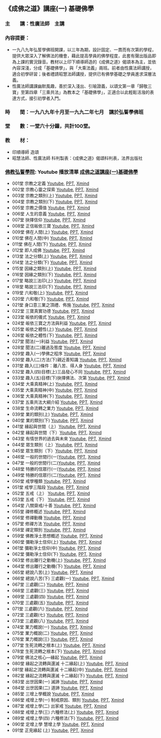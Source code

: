 ## 《成佛之道》講座(一) 基礎佛學

### 主　　講：性廣法師　主講
### 內容提要：
* 一九八九年弘誓學佛班開課，以三年為期，設計固定、一貫而有次第的學程，提供大眾深入了解佛法的機會，藉此提高學員的佛學程度，此套有聲出版品即為上課的實況錄音。教材以上印下順導師造的《成佛之道》偈頌本為主，並依內容深淺，分成「基礎佛學」，與「大乘法義」兩班。前者由性廣法師講授，適合初學研習；後者禮請昭慧法師講授，提供已有佛學基礎之學員進求深層法義。
* 性廣法師講課幽默風趣，善於深入淺出、引喻證義，以頌文第一章「歸敬三寶」至第四章「三乘共法」為教本之「基礎佛學」，正適合以此輕鬆活潑的表達方式，接引初學者入門。

### 時　　間：一九八九年十月至一九九二年七月　講於弘誓學佛班
### 堂　　數：一堂六十分鐘，共計100堂。 
### 教　　材：
* 印順導師 造頌
* 昭慧法師、性廣法師 科判製表：《成佛之道》偈頌科判表，法界出版社
### [佛教弘誓學院](https://www.hongshi.org.tw/): Youtube 播放清單 [成佛之道講座(一)基礎佛學](https://www.youtube.com/playlist?list=PL2VfEBb-UyryY3VUm8r8p74Dm0vH67p5r)
* 001堂 宗教之定義 [Youtube](https://youtu.be/3amaK-rxFLw), [PPT](https://github.com/jlong2024/The-Way-to-Buddhahood-1/raw/main/001/%E5%9F%BA%E7%A4%8E%E4%BD%9B%E5%AD%B8001.pptx), [Xmind](https://github.com/jlong2024/The-Way-to-Buddhahood-1/raw/main/001/%E5%9F%BA%E7%A4%8E%E4%BD%9B%E5%AD%B8001.xmind)
* 002堂 宗教心靈之探索 [Youtube](https://youtu.be/sxy_eNiKc9w), [PPT](https://github.com/jlong2024/The-Way-to-Buddhahood-1/raw/main/002/%E5%9F%BA%E7%A4%8E%E4%BD%9B%E5%AD%B8002.pptx), [Xmind](https://github.com/jlong2024/The-Way-to-Buddhahood-1/raw/main/002/%E5%9F%BA%E7%A4%8E%E4%BD%9B%E5%AD%B8002.xmind)
* 003堂 宗教之類別(上) [Youtube](https://youtu.be/xSEFcyVpC_g), [PPT](https://github.com/jlong2024/The-Way-to-Buddhahood-1/raw/main/003/%E5%9F%BA%E7%A4%8E%E4%BD%9B%E5%AD%B8003.pptx), [Xmind](https://github.com/jlong2024/The-Way-to-Buddhahood-1/raw/main/003/%E5%9F%BA%E7%A4%8E%E4%BD%9B%E5%AD%B8003.xmind)
* 004堂 宗教之類別(下) [Youtube](https://youtu.be/gPlcBUtIqZQ), [PPT](https://github.com/jlong2024/The-Way-to-Buddhahood-1/raw/main/004/%E5%9F%BA%E7%A4%8E%E4%BD%9B%E5%AD%B8004.pptx), [Xmind](https://github.com/jlong2024/The-Way-to-Buddhahood-1/raw/main/004/%E5%9F%BA%E7%A4%8E%E4%BD%9B%E5%AD%B8004.xmind)
* 005堂 宗教之價值 [Youtube](https://youtu.be/-Lxmmp5lMHo), [PPT](https://github.com/jlong2024/The-Way-to-Buddhahood-1/raw/main/005/%E5%9F%BA%E7%A4%8E%E4%BD%9B%E5%AD%B8005.pptx), [Xmind](https://github.com/jlong2024/The-Way-to-Buddhahood-1/raw/main/005/%E5%9F%BA%E7%A4%8E%E4%BD%9B%E5%AD%B8005.xmind)
* 006堂 人生的意義 [Youtube](https://youtu.be/tOXcU1yOQJw), [PPT](https://github.com/jlong2024/The-Way-to-Buddhahood-1/raw/main/006/%E5%9F%BA%E7%A4%8E%E4%BD%9B%E5%AD%B8006.pptx), [Xmind](https://github.com/jlong2024/The-Way-to-Buddhahood-1/raw/main/006/%E5%9F%BA%E7%A4%8E%E4%BD%9B%E5%AD%B8006.xmind)
* 007堂 抉擇信仰 [Youtube](https://youtu.be/8-iGCrLkbi0), [PPT](https://github.com/jlong2024/The-Way-to-Buddhahood-1/raw/main/007/%E5%9F%BA%E7%A4%8E%E4%BD%9B%E5%AD%B8007.pptx), [Xmind](https://github.com/jlong2024/The-Way-to-Buddhahood-1/raw/main/007/%E5%9F%BA%E7%A4%8E%E4%BD%9B%E5%AD%B8007.xmind)
* 008堂 正信皈依三寶 [Youtube](https://youtu.be/_1lxM2M2kRI), [PPT](https://github.com/jlong2024/The-Way-to-Buddhahood-1/raw/main/008/%E5%9F%BA%E7%A4%8E%E4%BD%9B%E5%AD%B8008.pptx), [Xmind](https://github.com/jlong2024/The-Way-to-Buddhahood-1/raw/main/008/%E5%9F%BA%E7%A4%8E%E4%BD%9B%E5%AD%B8008.xmind)
* 009堂 佛在人間(上) [Youtube](https://youtu.be/WIvz_nQAt5U), [PPT](https://github.com/jlong2024/The-Way-to-Buddhahood-1/raw/main/009/%E5%9F%BA%E7%A4%8E%E4%BD%9B%E5%AD%B8009.pptx), [Xmind](https://github.com/jlong2024/The-Way-to-Buddhahood-1/raw/main/009/%E5%9F%BA%E7%A4%8E%E4%BD%9B%E5%AD%B8009.xmind)
* 010堂 佛在人間(中) [Youtube](https://youtu.be/jD8wrgdZ9oE), [PPT](https://github.com/jlong2024/The-Way-to-Buddhahood-1/raw/main/010/%E5%9F%BA%E7%A4%8E%E4%BD%9B%E5%AD%B8010.pptx), [Xmind](https://github.com/jlong2024/The-Way-to-Buddhahood-1/raw/main/010/%E5%9F%BA%E7%A4%8E%E4%BD%9B%E5%AD%B8010.xmind)
* 011堂 佛在人間(下) [Youtube](https://youtu.be/A0HiV_TTZvA), [PPT](https://github.com/jlong2024/The-Way-to-Buddhahood-1/raw/main/011/%E5%9F%BA%E7%A4%8E%E4%BD%9B%E5%AD%B8011.pptx), [Xmind](https://github.com/jlong2024/The-Way-to-Buddhahood-1/raw/main/011/%E5%9F%BA%E7%A4%8E%E4%BD%9B%E5%AD%B8011.xmind)
* 012堂 即人成佛 [Youtube](https://youtu.be/owXZShLTj4g), [PPT](https://github.com/jlong2024/The-Way-to-Buddhahood-1/raw/main/012/%E5%9F%BA%E7%A4%8E%E4%BD%9B%E5%AD%B8012.pptx), [Xmind](https://github.com/jlong2024/The-Way-to-Buddhahood-1/raw/main/012/%E5%9F%BA%E7%A4%8E%E4%BD%9B%E5%AD%B8012.xmind)
* 013堂 法之分類(上) [Youtube](https://youtu.be/3IvTO-dYJsI), [PPT](https://github.com/jlong2024/The-Way-to-Buddhahood-1/raw/main/013/%E5%9F%BA%E7%A4%8E%E4%BD%9B%E5%AD%B8013.pptx), [Xmind](https://github.com/jlong2024/The-Way-to-Buddhahood-1/raw/main/013/%E5%9F%BA%E7%A4%8E%E4%BD%9B%E5%AD%B8013.xmind)
* 014堂 法之分類(下) [Youtube](https://youtu.be/OtUfVsW8N8c), [PPT](https://github.com/jlong2024/The-Way-to-Buddhahood-1/raw/main/014/%E5%9F%BA%E7%A4%8E%E4%BD%9B%E5%AD%B8014.pptx), [Xmind](https://github.com/jlong2024/The-Way-to-Buddhahood-1/raw/main/014/%E5%9F%BA%E7%A4%8E%E4%BD%9B%E5%AD%B8014.xmind)
* 015堂 因緣之類別(上) [Youtube](https://youtu.be/ZYAPybOEbhM), [PPT](https://github.com/jlong2024/The-Way-to-Buddhahood-1/raw/main/015/%E5%9F%BA%E7%A4%8E%E4%BD%9B%E5%AD%B8015.pptx), [Xmind](https://github.com/jlong2024/The-Way-to-Buddhahood-1/raw/main/015/%E5%9F%BA%E7%A4%8E%E4%BD%9B%E5%AD%B8015.xmind)
* 016堂 因緣之類別(下) [Youtube](https://youtu.be/UiuFaVb1oC0), [PPT](https://github.com/jlong2024/The-Way-to-Buddhahood-1/raw/main/016/%E5%9F%BA%E7%A4%8E%E4%BD%9B%E5%AD%B8016.pptx), [Xmind](https://github.com/jlong2024/The-Way-to-Buddhahood-1/raw/main/016/%E5%9F%BA%E7%A4%8E%E4%BD%9B%E5%AD%B8016.xmind)
* 017堂 略說三法印(上) [Youtube](https://youtu.be/RG0YpsuROa8), [PPT](https://github.com/jlong2024/The-Way-to-Buddhahood-1/raw/main/017/%E5%9F%BA%E7%A4%8E%E4%BD%9B%E5%AD%B8017.pptx), [Xmind](https://github.com/jlong2024/The-Way-to-Buddhahood-1/raw/main/017/%E5%9F%BA%E7%A4%8E%E4%BD%9B%E5%AD%B8017.xmind)
* 018堂 略說三法印(下) [Youtube](https://youtu.be/chnJ4Nja0iw), [PPT](https://github.com/jlong2024/The-Way-to-Buddhahood-1/raw/main/018/%E5%9F%BA%E7%A4%8E%E4%BD%9B%E5%AD%B8018.pptx), [Xmind](https://github.com/jlong2024/The-Way-to-Buddhahood-1/raw/main/018/%E5%9F%BA%E7%A4%8E%E4%BD%9B%E5%AD%B8018.xmind)
* 019堂 六和敬(上) [Youtube](https://youtu.be/Btx6XhyGeEM), [PPT](https://github.com/jlong2024/The-Way-to-Buddhahood-1/raw/main/019/%E5%9F%BA%E7%A4%8E%E4%BD%9B%E5%AD%B8019.pptx), [Xmind](https://github.com/jlong2024/The-Way-to-Buddhahood-1/raw/main/019/%E5%9F%BA%E7%A4%8E%E4%BD%9B%E5%AD%B8019.xmind)
* 020堂 六和敬(下) [Youtube](https://youtu.be/fDxIRisJZXQ), [PPT](https://github.com/jlong2024/The-Way-to-Buddhahood-1/raw/main/020/%E5%9F%BA%E7%A4%8E%E4%BD%9B%E5%AD%B8020.pptx), [Xmind](https://github.com/jlong2024/The-Way-to-Buddhahood-1/raw/main/020/%E5%9F%BA%E7%A4%8E%E4%BD%9B%E5%AD%B8020.xmind)
* 021堂 身口意三業之頂禮、佈施 [Youtube](https://youtu.be/0UoZO58trLM), [PPT](https://github.com/jlong2024/The-Way-to-Buddhahood-1/raw/main/021/%E5%9F%BA%E7%A4%8E%E4%BD%9B%E5%AD%B8021.pptx), [Xmind](https://github.com/jlong2024/The-Way-to-Buddhahood-1/raw/main/021/%E5%9F%BA%E7%A4%8E%E4%BD%9B%E5%AD%B8021.xmind)
* 022堂 三寶真實功德 [Youtube](https://youtu.be/cuoXL80-15k), [PPT](https://github.com/jlong2024/The-Way-to-Buddhahood-1/raw/main/022/%E5%9F%BA%E7%A4%8E%E4%BD%9B%E5%AD%B8022.pptx), [Xmind](https://github.com/jlong2024/The-Way-to-Buddhahood-1/raw/main/022/%E5%9F%BA%E7%A4%8E%E4%BD%9B%E5%AD%B8022.xmind)
* 023堂 皈依的儀式 [Youtube](https://youtu.be/88CKVDY2mq8), [PPT](https://github.com/jlong2024/The-Way-to-Buddhahood-1/raw/main/023/%E5%9F%BA%E7%A4%8E%E4%BD%9B%E5%AD%B8023.pptx), [Xmind](https://github.com/jlong2024/The-Way-to-Buddhahood-1/raw/main/023/%E5%9F%BA%E7%A4%8E%E4%BD%9B%E5%AD%B8023.xmind)
* 024堂 皈依三寶之方法與利益 [Youtube](https://youtu.be/Kdk_Nu_YzSg), [PPT](https://github.com/jlong2024/The-Way-to-Buddhahood-1/raw/main/024/%E5%9F%BA%E7%A4%8E%E4%BD%9B%E5%AD%B8024.pptx), [Xmind](https://github.com/jlong2024/The-Way-to-Buddhahood-1/raw/main/024/%E5%9F%BA%E7%A4%8E%E4%BD%9B%E5%AD%B8024.xmind)
* 025堂 皈依之體性(上) [Youtube](https://youtu.be/Hty9P7uPEms), [PPT](https://github.com/jlong2024/The-Way-to-Buddhahood-1/raw/main/025/%E5%9F%BA%E7%A4%8E%E4%BD%9B%E5%AD%B8025.pptx), [Xmind](https://github.com/jlong2024/The-Way-to-Buddhahood-1/raw/main/025/%E5%9F%BA%E7%A4%8E%E4%BD%9B%E5%AD%B8025.xmind)
* 026堂 皈依之體性(下) [Youtube](https://youtu.be/Zj4ahVBkqVs), [PPT](https://github.com/jlong2024/The-Way-to-Buddhahood-1/raw/main/026/%E5%9F%BA%E7%A4%8E%E4%BD%9B%E5%AD%B8026.pptx), [Xmind](https://github.com/jlong2024/The-Way-to-Buddhahood-1/raw/main/026/%E5%9F%BA%E7%A4%8E%E4%BD%9B%E5%AD%B8026.xmind)
* 027堂 聞法(一)利益 [Youtube](https://youtu.be/DToyXZTUiDk), [PPT](https://github.com/jlong2024/The-Way-to-Buddhahood-1/raw/main/027/%E5%9F%BA%E7%A4%8E%E4%BD%9B%E5%AD%B8027.pptx), [Xmind](https://github.com/jlong2024/The-Way-to-Buddhahood-1/raw/main/027/%E5%9F%BA%E7%A4%8E%E4%BD%9B%E5%AD%B8027.xmind)
* 028堂 聞法(二)離過及態度 [Youtube](https://youtu.be/3GylQCQHbdo), [PPT](https://github.com/jlong2024/The-Way-to-Buddhahood-1/raw/main/028/%E5%9F%BA%E7%A4%8E%E4%BD%9B%E5%AD%B8028.pptx), [Xmind](https://github.com/jlong2024/The-Way-to-Buddhahood-1/raw/main/028/%E5%9F%BA%E7%A4%8E%E4%BD%9B%E5%AD%B8028.xmind)
* 029堂 趣入(一)學佛之程序 [Youtube](https://youtu.be/I71blNol-YM), [PPT](https://github.com/jlong2024/The-Way-to-Buddhahood-1/raw/main/029/%E5%9F%BA%E7%A4%8E%E4%BD%9B%E5%AD%B8029.pptx), [Xmind](https://github.com/jlong2024/The-Way-to-Buddhahood-1/raw/main/029/%E5%9F%BA%E7%A4%8E%E4%BD%9B%E5%AD%B8029.xmind)
* 030堂 趣入(二)方法(下)親近善知識 [Youtube](https://youtu.be/NrPiDFoqTK0), [PPT](https://github.com/jlong2024/The-Way-to-Buddhahood-1/raw/main/030/%E5%9F%BA%E7%A4%8E%E4%BD%9B%E5%AD%B8030.pptx), [Xmind](https://github.com/jlong2024/The-Way-to-Buddhahood-1/raw/main/030/%E5%9F%BA%E7%A4%8E%E4%BD%9B%E5%AD%B8030.xmind)
* 031堂 趣入(三)條件：離八苦、得人身 [Youtube](https://youtu.be/T8dPoviUFX8), [PPT](https://github.com/jlong2024/The-Way-to-Buddhahood-1/raw/main/031/%E5%9F%BA%E7%A4%8E%E4%BD%9B%E5%AD%B8031.pptx), [Xmind](https://github.com/jlong2024/The-Way-to-Buddhahood-1/raw/main/031/%E5%9F%BA%E7%A4%8E%E4%BD%9B%E5%AD%B8031.xmind)
* 032堂 趣入(四)目標(上)三品發心不同 [Youtube](https://youtu.be/RT_EjyZ5oHE), [PPT](https://github.com/jlong2024/The-Way-to-Buddhahood-1/raw/main/032/%E5%9F%BA%E7%A4%8E%E4%BD%9B%E5%AD%B8032.pptx), [Xmind](https://github.com/jlong2024/The-Way-to-Buddhahood-1/raw/main/032/%E5%9F%BA%E7%A4%8E%E4%BD%9B%E5%AD%B8032.xmind)
* 033堂 趣入(五)目標(下)抉擇佛法、次第 [Youtube](https://youtu.be/w0cpPTWrWS4), [PPT](https://github.com/jlong2024/The-Way-to-Buddhahood-1/raw/main/033/%E5%9F%BA%E7%A4%8E%E4%BD%9B%E5%AD%B8033.pptx), [Xmind](https://github.com/jlong2024/The-Way-to-Buddhahood-1/raw/main/033/%E5%9F%BA%E7%A4%8E%E4%BD%9B%E5%AD%B8033.xmind)
* 034堂 大乘真精神(上) [Youtube](https://youtu.be/5Z3M8ed3jtQ), [PPT](https://github.com/jlong2024/The-Way-to-Buddhahood-1/raw/main/034/%E5%9F%BA%E7%A4%8E%E4%BD%9B%E5%AD%B8034.pptx), [Xmind](https://github.com/jlong2024/The-Way-to-Buddhahood-1/raw/main/034/%E5%9F%BA%E7%A4%8E%E4%BD%9B%E5%AD%B8034.xmind)
* 035堂 大乘真精神(中) [Youtube](https://youtu.be/AjFAyfnBrdQ), [PPT](https://github.com/jlong2024/The-Way-to-Buddhahood-1/raw/main/035/%E5%9F%BA%E7%A4%8E%E4%BD%9B%E5%AD%B8035.pptx), [Xmind](https://github.com/jlong2024/The-Way-to-Buddhahood-1/raw/main/035/%E5%9F%BA%E7%A4%8E%E4%BD%9B%E5%AD%B8035.xmind)
* 036堂 大乘真精神(下) [Youtube](https://youtu.be/LULEZ9GqGVs), [PPT](https://github.com/jlong2024/The-Way-to-Buddhahood-1/raw/main/036/%E5%9F%BA%E7%A4%8E%E4%BD%9B%E5%AD%B8036.pptx), [Xmind](https://github.com/jlong2024/The-Way-to-Buddhahood-1/raw/main/036/%E5%9F%BA%E7%A4%8E%E4%BD%9B%E5%AD%B8036.xmind)
* 037堂 五乘共法大綱介紹 [Youtube](https://youtu.be/JZQKOHWJzGI), [PPT](https://github.com/jlong2024/The-Way-to-Buddhahood-1/raw/main/037/%E5%9F%BA%E7%A4%8E%E4%BD%9B%E5%AD%B8037.pptx), [Xmind](https://github.com/jlong2024/The-Way-to-Buddhahood-1/raw/main/037/%E5%9F%BA%E7%A4%8E%E4%BD%9B%E5%AD%B8037.xmind)
* 038堂 生命流轉之業力 [Youtube](https://youtu.be/786KRDZfXNA), [PPT](https://github.com/jlong2024/The-Way-to-Buddhahood-1/raw/main/038/%E5%9F%BA%E7%A4%8E%E4%BD%9B%E5%AD%B8038.pptx), [Xmind](https://github.com/jlong2024/The-Way-to-Buddhahood-1/raw/main/038/%E5%9F%BA%E7%A4%8E%E4%BD%9B%E5%AD%B8038.xmind)
* 039堂 業的類別(上) [Youtube](https://youtu.be/nCoDthzJSe8), [PPT](https://github.com/jlong2024/The-Way-to-Buddhahood-1/raw/main/039/%E5%9F%BA%E7%A4%8E%E4%BD%9B%E5%AD%B8039.pptx), [Xmind](https://github.com/jlong2024/The-Way-to-Buddhahood-1/raw/main/039/%E5%9F%BA%E7%A4%8E%E4%BD%9B%E5%AD%B8039.xmind)
* 040堂 業的類別(下) [Youtube](https://youtu.be/kiPSlAI6fSQ), [PPT](https://github.com/jlong2024/The-Way-to-Buddhahood-1/raw/main/040/%E5%9F%BA%E7%A4%8E%E4%BD%9B%E5%AD%B8040.pptx), [Xmind](https://github.com/jlong2024/The-Way-to-Buddhahood-1/raw/main/040/%E5%9F%BA%E7%A4%8E%E4%BD%9B%E5%AD%B8040.xmind)
* 041堂 緣起與世間（上）[Youtube](https://youtu.be/9hTQzgyqiKc), [PPT](https://github.com/jlong2024/The-Way-to-Buddhahood-1/raw/main/041/%E5%9F%BA%E7%A4%8E%E4%BD%9B%E5%AD%B8041.pptx), [Xmind](https://github.com/jlong2024/The-Way-to-Buddhahood-1/raw/main/041/%E5%9F%BA%E7%A4%8E%E4%BD%9B%E5%AD%B8041.xmind)
* 042堂 緣起與世間（下）[Youtube](https://youtu.be/-CZnh1KvYac), [PPT](https://github.com/jlong2024/The-Way-to-Buddhahood-1/raw/main/042/%E5%9F%BA%E7%A4%8E%E4%BD%9B%E5%AD%B8042.pptx), [Xmind](https://github.com/jlong2024/The-Way-to-Buddhahood-1/raw/main/042/%E5%9F%BA%E7%A4%8E%E4%BD%9B%E5%AD%B8042.xmind)
* 043堂 有情世界的過去與未來 [Youtube](https://youtu.be/Vqy-11Slq8s), [PPT](https://github.com/jlong2024/The-Way-to-Buddhahood-1/raw/main/043/%E5%9F%BA%E7%A4%8E%E4%BD%9B%E5%AD%B8043.pptx), [Xmind](https://github.com/jlong2024/The-Way-to-Buddhahood-1/raw/main/043/%E5%9F%BA%E7%A4%8E%E4%BD%9B%E5%AD%B8043.xmind)
* 044堂 眾生類別（上）[Youtube](https://youtu.be/0pPjMDu0Yk8), [PPT](https://github.com/jlong2024/The-Way-to-Buddhahood-1/raw/main/044/%E5%9F%BA%E7%A4%8E%E4%BD%9B%E5%AD%B8044.pptx), [Xmind](https://github.com/jlong2024/The-Way-to-Buddhahood-1/raw/main/044/%E5%9F%BA%E7%A4%8E%E4%BD%9B%E5%AD%B8044.xmind)
* 045堂 眾生類別（下）[Youtube](https://youtu.be/UVi4cfHqCTM), [PPT](https://github.com/jlong2024/The-Way-to-Buddhahood-1/raw/main/045/%E5%9F%BA%E7%A4%8E%E4%BD%9B%E5%AD%B8045.pptx), [Xmind](https://github.com/jlong2024/The-Way-to-Buddhahood-1/raw/main/045/%E5%9F%BA%E7%A4%8E%E4%BD%9B%E5%AD%B8045.xmind)
* 046堂 一般的世間行(一)[Youtube](https://youtu.be/_YWS5KcyBYY), [PPT](https://github.com/jlong2024/The-Way-to-Buddhahood-1/raw/main/046/%E5%9F%BA%E7%A4%8E%E4%BD%9B%E5%AD%B8046.pptx), [Xmind](https://github.com/jlong2024/The-Way-to-Buddhahood-1/raw/main/046/%E5%9F%BA%E7%A4%8E%E4%BD%9B%E5%AD%B8046.xmind)
* 047堂 一般的世間行(二)[Youtube](https://youtu.be/eAjyKQ8rEiA), [PPT](https://github.com/jlong2024/The-Way-to-Buddhahood-1/raw/main/047/%E5%9F%BA%E7%A4%8E%E4%BD%9B%E5%AD%B8047.pptx), [Xmind](https://github.com/jlong2024/The-Way-to-Buddhahood-1/raw/main/047/%E5%9F%BA%E7%A4%8E%E4%BD%9B%E5%AD%B8047.xmind)
* 048堂 特勝的信眾行(一)[Youtube](https://youtu.be/4D2JpzdIN-U), [PPT](https://github.com/jlong2024/The-Way-to-Buddhahood-1/raw/main/048/%E5%9F%BA%E7%A4%8E%E4%BD%9B%E5%AD%B8048.pptx), [Xmind](https://github.com/jlong2024/The-Way-to-Buddhahood-1/raw/main/048/%E5%9F%BA%E7%A4%8E%E4%BD%9B%E5%AD%B8048.xmind)
* 049堂 特勝的信眾行(二)[Youtube](https://youtu.be/cIwok8tqGig), [PPT](https://github.com/jlong2024/The-Way-to-Buddhahood-1/raw/main/049/%E5%9F%BA%E7%A4%8E%E4%BD%9B%E5%AD%B8049.pptx), [Xmind](https://github.com/jlong2024/The-Way-to-Buddhahood-1/raw/main/049/%E5%9F%BA%E7%A4%8E%E4%BD%9B%E5%AD%B8049.xmind)
* 050堂 戒學種類 [Youtube](https://youtu.be/PNLaBWqEXww), [PPT](https://github.com/jlong2024/The-Way-to-Buddhahood-1/raw/main/050/%E5%9F%BA%E7%A4%8E%E4%BD%9B%E5%AD%B8050.pptx), [Xmind](https://github.com/jlong2024/The-Way-to-Buddhahood-1/raw/main/050/%E5%9F%BA%E7%A4%8E%E4%BD%9B%E5%AD%B8050.xmind)
* 051堂 戒學三階段 [Youtube](https://youtu.be/hXN135GNQ7E), [PPT](https://github.com/jlong2024/The-Way-to-Buddhahood-1/raw/main/051/%E5%9F%BA%E7%A4%8E%E4%BD%9B%E5%AD%B8051.pptx), [Xmind](https://github.com/jlong2024/The-Way-to-Buddhahood-1/raw/main/051/%E5%9F%BA%E7%A4%8E%E4%BD%9B%E5%AD%B8051.xmind)
* 052堂 五戒（上） [Youtube](https://youtu.be/STz0xahaup8), [PPT](https://github.com/jlong2024/The-Way-to-Buddhahood-1/raw/main/052/%E5%9F%BA%E7%A4%8E%E4%BD%9B%E5%AD%B8052.pptx), [Xmind](https://github.com/jlong2024/The-Way-to-Buddhahood-1/raw/main/052/%E5%9F%BA%E7%A4%8E%E4%BD%9B%E5%AD%B8052.xmind)
* 053堂 五戒（下） [Youtube](https://youtu.be/QjnXvGT8GQY), [PPT](https://github.com/jlong2024/The-Way-to-Buddhahood-1/raw/main/053/%E5%9F%BA%E7%A4%8E%E4%BD%9B%E5%AD%B8053.pptx), [Xmind](https://github.com/jlong2024/The-Way-to-Buddhahood-1/raw/main/053/%E5%9F%BA%E7%A4%8E%E4%BD%9B%E5%AD%B8053.xmind)
* 054堂 八關齋戒/十善 [Youtube](https://youtu.be/rXszEsTGO_E), [PPT](https://github.com/jlong2024/The-Way-to-Buddhahood-1/raw/main/054/%E5%9F%BA%E7%A4%8E%E4%BD%9B%E5%AD%B8054.pptx), [Xmind](https://github.com/jlong2024/The-Way-to-Buddhahood-1/raw/main/054/%E5%9F%BA%E7%A4%8E%E4%BD%9B%E5%AD%B8054.xmind)
* 055堂 禪修概述 [Youtube](https://youtu.be/1wTa1BGV4zo), [PPT](https://github.com/jlong2024/The-Way-to-Buddhahood-1/raw/main/055/%E5%9F%BA%E7%A4%8E%E4%BD%9B%E5%AD%B8055.pptx), [Xmind](https://github.com/jlong2024/The-Way-to-Buddhahood-1/raw/main/055/%E5%9F%BA%E7%A4%8E%E4%BD%9B%E5%AD%B8055.xmind)
* 056堂 修禪動機 [Youtube](https://youtu.be/MNbF7V6IXI0), [PPT](https://github.com/jlong2024/The-Way-to-Buddhahood-1/raw/main/056/%E5%9F%BA%E7%A4%8E%E4%BD%9B%E5%AD%B8056.pptx), [Xmind](https://github.com/jlong2024/The-Way-to-Buddhahood-1/raw/main/056/%E5%9F%BA%E7%A4%8E%E4%BD%9B%E5%AD%B8056.xmind)
* 057堂 修禪方法 [Youtube](https://youtu.be/giR-dCHPq0M), [PPT](https://github.com/jlong2024/The-Way-to-Buddhahood-1/raw/main/057/%E5%9F%BA%E7%A4%8E%E4%BD%9B%E5%AD%B8057.pptx), [Xmind](https://github.com/jlong2024/The-Way-to-Buddhahood-1/raw/main/057/%E5%9F%BA%E7%A4%8E%E4%BD%9B%E5%AD%B8057.xmind)
* 058堂 禪定類別 [Youtube](https://youtu.be/oKY_Ho4K-Is), [PPT](https://github.com/jlong2024/The-Way-to-Buddhahood-1/raw/main/058/%E5%9F%BA%E7%A4%8E%E4%BD%9B%E5%AD%B8058.pptx), [Xmind](https://github.com/jlong2024/The-Way-to-Buddhahood-1/raw/main/058/%E5%9F%BA%E7%A4%8E%E4%BD%9B%E5%AD%B8058.xmind)
* 059堂 佛教淨土思想概述 [Youtube](https://youtu.be/2imRxQsDVsI), [PPT](https://github.com/jlong2024/The-Way-to-Buddhahood-1/raw/main/059/%E5%9F%BA%E7%A4%8E%E4%BD%9B%E5%AD%B8059.pptx), [Xmind](https://github.com/jlong2024/The-Way-to-Buddhahood-1/raw/main/059/%E5%9F%BA%E7%A4%8E%E4%BD%9B%E5%AD%B8059.xmind)
* 060堂 彌勒淨土信仰(上) [Youtube](https://youtu.be/y2NN7H4NtAs), [PPT](https://github.com/jlong2024/The-Way-to-Buddhahood-1/raw/main/060/%E5%9F%BA%E7%A4%8E%E4%BD%9B%E5%AD%B8060.pptx), [Xmind](https://github.com/jlong2024/The-Way-to-Buddhahood-1/raw/main/060/%E5%9F%BA%E7%A4%8E%E4%BD%9B%E5%AD%B8060.xmind)
* 061堂 彌勒淨土信仰(中) [Youtube](https://youtu.be/-8VmlOGgXdA), [PPT](https://github.com/jlong2024/The-Way-to-Buddhahood-1/raw/main/061/%E5%9F%BA%E7%A4%8E%E4%BD%9B%E5%AD%B8061.pptx), [Xmind](https://github.com/jlong2024/The-Way-to-Buddhahood-1/raw/main/061/%E5%9F%BA%E7%A4%8E%E4%BD%9B%E5%AD%B8061.xmind)
* 062堂 彌勒淨土信仰(下) [Youtube](https://youtu.be/axJUFwQun98), [PPT](https://github.com/jlong2024/The-Way-to-Buddhahood-1/raw/main/062/%E5%9F%BA%E7%A4%8E%E4%BD%9B%E5%AD%B8062.pptx), [Xmind](https://github.com/jlong2024/The-Way-to-Buddhahood-1/raw/main/062/%E5%9F%BA%E7%A4%8E%E4%BD%9B%E5%AD%B8062.xmind)
* 063堂 修出離行之動機(上) [Youtube](https://youtu.be/kvWWs-iDq5A), [PPT](https://github.com/jlong2024/The-Way-to-Buddhahood-1/raw/main/063/%E5%9F%BA%E7%A4%8E%E4%BD%9B%E5%AD%B8063.pptx), [Xmind](https://github.com/jlong2024/The-Way-to-Buddhahood-1/raw/main/063/%E5%9F%BA%E7%A4%8E%E4%BD%9B%E5%AD%B8063.xmind)
* 064堂 修出離行之動機(下) [Youtube](https://youtu.be/7gBF1SSHyHQ), [PPT](https://github.com/jlong2024/The-Way-to-Buddhahood-1/raw/main/064/%E5%9F%BA%E7%A4%8E%E4%BD%9B%E5%AD%B8064.pptx), [Xmind](https://github.com/jlong2024/The-Way-to-Buddhahood-1/raw/main/064/%E5%9F%BA%E7%A4%8E%E4%BD%9B%E5%AD%B8064.xmind)
* 065堂 總說八苦(上) [Youtube](https://youtu.be/6sDIv4zpLu0), [PPT](https://github.com/jlong2024/The-Way-to-Buddhahood-1/raw/main/065/%E5%9F%BA%E7%A4%8E%E4%BD%9B%E5%AD%B8065.pptx), [Xmind](https://github.com/jlong2024/The-Way-to-Buddhahood-1/raw/main/065/%E5%9F%BA%E7%A4%8E%E4%BD%9B%E5%AD%B8065.xmind)
* 066堂 總說八苦(下) 三處觀(一) [Youtube](https://youtu.be/9iGUXGnfujw), [PPT](https://github.com/jlong2024/The-Way-to-Buddhahood-1/raw/main/066/%E5%9F%BA%E7%A4%8E%E4%BD%9B%E5%AD%B8066.pptx), [Xmind](https://github.com/jlong2024/The-Way-to-Buddhahood-1/raw/main/066/%E5%9F%BA%E7%A4%8E%E4%BD%9B%E5%AD%B8066.xmind)
* 067堂 三處觀(二) [Youtube](https://youtu.be/REPSeuGcbxE), [PPT](https://github.com/jlong2024/The-Way-to-Buddhahood-1/raw/main/067/%E5%9F%BA%E7%A4%8E%E4%BD%9B%E5%AD%B8067.pptx), [Xmind](https://github.com/jlong2024/The-Way-to-Buddhahood-1/raw/main/067/%E5%9F%BA%E7%A4%8E%E4%BD%9B%E5%AD%B8067.xmind)
* 068堂 三處觀(三) [Youtube](https://youtu.be/mvTatCeVB88), [PPT](https://github.com/jlong2024/The-Way-to-Buddhahood-1/raw/main/068/%E5%9F%BA%E7%A4%8E%E4%BD%9B%E5%AD%B8068.pptx), [Xmind](https://github.com/jlong2024/The-Way-to-Buddhahood-1/raw/main/068/%E5%9F%BA%E7%A4%8E%E4%BD%9B%E5%AD%B8068.xmind)
* 069堂 三處觀(四) [Youtube](https://youtu.be/s-Tz2bHnC8c), [PPT](https://github.com/jlong2024/The-Way-to-Buddhahood-1/raw/main/069/%E5%9F%BA%E7%A4%8E%E4%BD%9B%E5%AD%B8069.pptx), [Xmind](https://github.com/jlong2024/The-Way-to-Buddhahood-1/raw/main/069/%E5%9F%BA%E7%A4%8E%E4%BD%9B%E5%AD%B8069.xmind)
* 070堂 三處觀(五) [Youtube](https://youtu.be/GHdRNq1j9Ic), [PPT](https://github.com/jlong2024/The-Way-to-Buddhahood-1/raw/main/070/%E5%9F%BA%E7%A4%8E%E4%BD%9B%E5%AD%B8070.pptx), [Xmind](https://github.com/jlong2024/The-Way-to-Buddhahood-1/raw/main/070/%E5%9F%BA%E7%A4%8E%E4%BD%9B%E5%AD%B8070.xmind)
* 071堂 三處觀(六) [Youtube](https://youtu.be/QC4wIj_pwkk), [PPT](https://github.com/jlong2024/The-Way-to-Buddhahood-1/raw/main/071/%E5%9F%BA%E7%A4%8E%E4%BD%9B%E5%AD%B8071.pptx), [Xmind](https://github.com/jlong2024/The-Way-to-Buddhahood-1/raw/main/071/%E5%9F%BA%E7%A4%8E%E4%BD%9B%E5%AD%B8071.xmind)
* 072堂 三處觀(七) [Youtube](https://youtu.be/xqvqqa6kORs), [PPT](https://github.com/jlong2024/The-Way-to-Buddhahood-1/raw/main/072/%E5%9F%BA%E7%A4%8E%E4%BD%9B%E5%AD%B8072.pptx), [Xmind](https://github.com/jlong2024/The-Way-to-Buddhahood-1/raw/main/072/%E5%9F%BA%E7%A4%8E%E4%BD%9B%E5%AD%B8072.xmind)
* 073堂 三處觀(八) [Youtube](https://youtu.be/vyFJrogPF1I), [PPT](https://github.com/jlong2024/The-Way-to-Buddhahood-1/raw/main/073/%E5%9F%BA%E7%A4%8E%E4%BD%9B%E5%AD%B8073.pptx), [Xmind](https://github.com/jlong2024/The-Way-to-Buddhahood-1/raw/main/073/%E5%9F%BA%E7%A4%8E%E4%BD%9B%E5%AD%B8073.xmind)
* 074堂 業力概說(一) [Youtube](https://youtu.be/dGIgIXOYuFU), [PPT](https://github.com/jlong2024/The-Way-to-Buddhahood-1/raw/main/074/%E5%9F%BA%E7%A4%8E%E4%BD%9B%E5%AD%B8074.pptx), [Xmind](https://github.com/jlong2024/The-Way-to-Buddhahood-1/raw/main/074/%E5%9F%BA%E7%A4%8E%E4%BD%9B%E5%AD%B8074.xmind)
* 075堂 業力概說(二) [Youtube](https://youtu.be/vyFJrogPF1I), [PPT](https://github.com/jlong2024/The-Way-to-Buddhahood-1/raw/main/075/%E5%9F%BA%E7%A4%8E%E4%BD%9B%E5%AD%B8075.pptx), [Xmind](https://github.com/jlong2024/The-Way-to-Buddhahood-1/raw/main/075/%E5%9F%BA%E7%A4%8E%E4%BD%9B%E5%AD%B8075.xmind)
* 076堂 業力概說(三) [Youtube](https://youtu.be/zVntdmWC7Lc), [PPT](https://github.com/jlong2024/The-Way-to-Buddhahood-1/raw/main/076/%E5%9F%BA%E7%A4%8E%E4%BD%9B%E5%AD%B8076.pptx), [Xmind](https://github.com/jlong2024/The-Way-to-Buddhahood-1/raw/main/076/%E5%9F%BA%E7%A4%8E%E4%BD%9B%E5%AD%B8076.xmind)
* 077堂 生死流轉之根本(上) [Youtube](https://youtu.be/QXy4sdcG4Qo), [PPT](https://github.com/jlong2024/The-Way-to-Buddhahood-1/raw/main/077/%E5%9F%BA%E7%A4%8E%E4%BD%9B%E5%AD%B8077.pptx), [Xmind](https://github.com/jlong2024/The-Way-to-Buddhahood-1/raw/main/077/%E5%9F%BA%E7%A4%8E%E4%BD%9B%E5%AD%B8077.xmind)
* 078堂 生死流轉之根本(下) [Youtube](https://youtu.be/B7speyllXC8), [PPT](https://github.com/jlong2024/The-Way-to-Buddhahood-1/raw/main/078/%E5%9F%BA%E7%A4%8E%E4%BD%9B%E5%AD%B8078.pptx), [Xmind](https://github.com/jlong2024/The-Way-to-Buddhahood-1/raw/main/078/%E5%9F%BA%E7%A4%8E%E4%BD%9B%E5%AD%B8078.xmind)
* 079堂 佛法之核心—緣起 [Youtube](https://youtu.be/Jqm2dx9-nTc), [PPT](https://github.com/jlong2024/The-Way-to-Buddhahood-1/raw/main/079/%E5%9F%BA%E7%A4%8E%E4%BD%9B%E5%AD%B8079.pptx), [Xmind](https://github.com/jlong2024/The-Way-to-Buddhahood-1/raw/main/079/%E5%9F%BA%E7%A4%8E%E4%BD%9B%E5%AD%B8079.xmind)
* 080堂 緣起之流轉與還滅 十二緣起(上) [Youtube](https://youtu.be/C5Jgre_bqkU), [PPT](https://github.com/jlong2024/The-Way-to-Buddhahood-1/raw/main/080/%E5%9F%BA%E7%A4%8E%E4%BD%9B%E5%AD%B8080.pptx), [Xmind](https://github.com/jlong2024/The-Way-to-Buddhahood-1/raw/main/080/%E5%9F%BA%E7%A4%8E%E4%BD%9B%E5%AD%B8080.xmind)
* 081堂 緣起之流轉與還滅 十二緣起(中) [Youtube](https://youtu.be/KgJcm2gq7rE), [PPT](https://github.com/jlong2024/The-Way-to-Buddhahood-1/raw/main/081/%E5%9F%BA%E7%A4%8E%E4%BD%9B%E5%AD%B8081.pptx), [Xmind](https://github.com/jlong2024/The-Way-to-Buddhahood-1/raw/main/081/%E5%9F%BA%E7%A4%8E%E4%BD%9B%E5%AD%B8081.xmind)
* 082堂 緣起之流轉與還滅 十二緣起(下) [Youtube](https://youtu.be/MhgUvfy2u4M), [PPT](https://github.com/jlong2024/The-Way-to-Buddhahood-1/raw/main/082/%E5%9F%BA%E7%A4%8E%E4%BD%9B%E5%AD%B8082.pptx), [Xmind](https://github.com/jlong2024/The-Way-to-Buddhahood-1/raw/main/082/%E5%9F%BA%E7%A4%8E%E4%BD%9B%E5%AD%B8082.xmind)
* 083堂 出世因果(一) 滅諦 [Youtube](https://youtu.be/rXRlTupDYuU), [PPT](https://github.com/jlong2024/The-Way-to-Buddhahood-1/raw/main/083/%E5%9F%BA%E7%A4%8E%E4%BD%9B%E5%AD%B8083.pptx), [Xmind](https://github.com/jlong2024/The-Way-to-Buddhahood-1/raw/main/083/%E5%9F%BA%E7%A4%8E%E4%BD%9B%E5%AD%B8083.xmind)
* 084堂 出世因果(二) 道諦 [Youtube](https://youtu.be/8HMrswXRF0A), [PPT](https://github.com/jlong2024/The-Way-to-Buddhahood-1/raw/main/084/%E5%9F%BA%E7%A4%8E%E4%BD%9B%E5%AD%B8084.pptx), [Xmind](https://github.com/jlong2024/The-Way-to-Buddhahood-1/raw/main/084/%E5%9F%BA%E7%A4%8E%E4%BD%9B%E5%AD%B8084.xmind)
* 085堂 三增上學概說 [Youtube](https://youtu.be/fugCuiMi_ak), [PPT](https://github.com/jlong2024/The-Way-to-Buddhahood-1/raw/main/085/%E5%9F%BA%E7%A4%8E%E4%BD%9B%E5%AD%B8085.pptx), [Xmind](https://github.com/jlong2024/The-Way-to-Buddhahood-1/raw/main/085/%E5%9F%BA%E7%A4%8E%E4%BD%9B%E5%AD%B8085.xmind)
* 086堂 戒增上學(一) 制戒原因、類別 [Youtube](https://youtu.be/t1TLEV-fRBM), [PPT](https://github.com/jlong2024/The-Way-to-Buddhahood-1/raw/main/086/%E5%9F%BA%E7%A4%8E%E4%BD%9B%E5%AD%B8086.pptx), [Xmind](https://github.com/jlong2024/The-Way-to-Buddhahood-1/raw/main/086/%E5%9F%BA%E7%A4%8E%E4%BD%9B%E5%AD%B8086.xmind)
* 087堂 戒增上學(二) 出家戒 [Youtube](https://youtu.be/PuMBaOqf3Mk), [PPT](https://github.com/jlong2024/The-Way-to-Buddhahood-1/raw/main/087/%E5%9F%BA%E7%A4%8E%E4%BD%9B%E5%AD%B8087.pptx), [Xmind](https://github.com/jlong2024/The-Way-to-Buddhahood-1/raw/main/087/%E5%9F%BA%E7%A4%8E%E4%BD%9B%E5%AD%B8087.xmind)
* 088堂 戒增上學(三) 六種修法(上) [Youtube](https://youtu.be/UuTbsAmdCFU), [PPT](https://github.com/jlong2024/The-Way-to-Buddhahood-1/raw/main/088/%E5%9F%BA%E7%A4%8E%E4%BD%9B%E5%AD%B8088.pptx), [Xmind](https://github.com/jlong2024/The-Way-to-Buddhahood-1/raw/main/088/%E5%9F%BA%E7%A4%8E%E4%BD%9B%E5%AD%B8088.xmind)
* 089堂 戒增上學(四) 六種修法(下) [Youtube](https://youtu.be/iZy8xiikTMQ), [PPT](https://github.com/jlong2024/The-Way-to-Buddhahood-1/raw/main/089/%E5%9F%BA%E7%A4%8E%E4%BD%9B%E5%AD%B8089.pptx), [Xmind](https://github.com/jlong2024/The-Way-to-Buddhahood-1/raw/main/089/%E5%9F%BA%E7%A4%8E%E4%BD%9B%E5%AD%B8089.xmind)
* 090堂 定增上學 慧增上學 [Youtube](https://youtu.be/AaXkijh7dvs), [PPT](https://github.com/jlong2024/The-Way-to-Buddhahood-1/raw/main/090/%E5%9F%BA%E7%A4%8E%E4%BD%9B%E5%AD%B8090.pptx), [Xmind](https://github.com/jlong2024/The-Way-to-Buddhahood-1/raw/main/090/%E5%9F%BA%E7%A4%8E%E4%BD%9B%E5%AD%B8090.xmind)
* 091堂 正見緣起 (上) [Youtube](https://youtu.be/A6cWJU4xWK8), [PPT](https://github.com/jlong2024/The-Way-to-Buddhahood-1/raw/main/091/%E5%9F%BA%E7%A4%8E%E4%BD%9B%E5%AD%B8091.pptx), [Xmind](https://github.com/jlong2024/The-Way-to-Buddhahood-1/raw/main/091/%E5%9F%BA%E7%A4%8E%E4%BD%9B%E5%AD%B8091.xmind)
